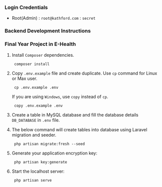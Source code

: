 
### Login Credentials
* Root(Admin) : `root@kathford.com` : `secret`

### Backend Development Instructions


### Final Year Project in E-Health

1. Install `Composer` dependencies.

        composer install


3. Copy `.env.example` file and create duplicate. Use `cp` command for Linux or Max user.

        cp .env.example .env

   If you are using `Windows`, use `copy` instead of `cp`.

        copy .env.example .env


4. Create a table in MySQL database and fill the database details `DB_DATABASE` in `.env` file.


5. The below command will create tables into database using Laravel migration and seeder.

        php artisan migrate:fresh --seed


6. Generate your application encryption key:

        php artisan key:generate


7. Start the localhost server:

        php artisan serve
